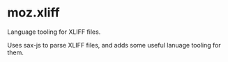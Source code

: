# moz.xliff

Language tooling for XLIFF files.

Uses sax-js to parse XLIFF files, and adds some useful lanuage tooling for them.